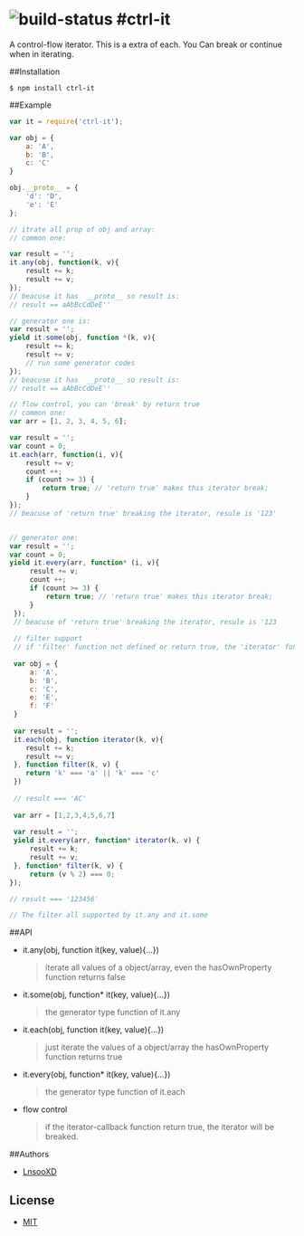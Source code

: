 ![build-status](https://travis-ci.org/LnsooXD/ctrl-it.svg)
#ctrl-it
====
A control-flow iterator. This is a extra of each. You Can break or continue when in iterating.
 
##Installation

```shell
$ npm install ctrl-it
```

##Example

```js
var it = require('ctrl-it');

var obj = {
    a: 'A',
    b: 'B',
    c: 'C'
}

obj.__proto__ = {
    'd': 'D',
    'e': 'E'
};

// itrate all prop of obj and array:
// common one:

var result = '';
it.any(obj, function(k, v){
    result += k;
    result += v;
});
// beacuse it has  __proto__ so result is:
// result == aAbBcCdDeE''

// generator one is: 
var result = '';
yield it.some(obj, function *(k, v){
    result += k;
    result += v;
    // run some generator codes
});
// beacuse it has  __proto__ so result is:
// result == aAbBcCdDeE''

// flow control, you can 'break' by return true
// common one:
var arr = [1, 2, 3, 4, 5, 6];

var result = '';
var count = 0;
it.each(arr, function(i, v){
    result += v;
    count ++;
    if (count >= 3) {
        return true; // 'return true' makes this iterator break;
    }
});
// beacuse of 'return true' breaking the iterator, resule is '123'


// generator one:
var result = '';
var count = 0;
yield it.every(arr, function* (i, v){
     result += v;
     count ++;
     if (count >= 3) {
         return true; // 'return true' makes this iterator break;
     }
 });
 // beacuse of 'return true' breaking the iterator, resule is '123
 
 // filter support
 // if 'filter' function not defined or return true, the 'iterator' function will receiver k, v pair.
 
 var obj = {
     a: 'A',
     b: 'B',
     c: 'C',
     e: 'E',
     f: 'F'
 }
 
 var result = '';
 it.each(obj, function iterator(k, v){
    result += k;
    result += v;
 }, function filter(k, v) {
    return 'k' === 'a' || 'k' === 'c'
 })
 
 // result === 'AC'
 
 var arr = [1,2,3,4,5,6,7]
 
 var result = '';
 yield it.every(arr, function* iterator(k, v) {
     result += k;
     result += v;
 }, function* filter(k, v) {
     return (v % 2) === 0;
});

// result === '123456'

// The filter all supported by it.any and it.some

```

##API

- it.any(obj, function it(key, value){...}) 

    >iterate all values of a object/array, even the hasOwnProperty function returns false
- it.some(obj, function* it(key, value){...})

    >the generator type function of it.any
- it.each(obj, function it(key, value){...})

    >just iterate the values of a object/array the hasOwnProperty function returns true 
- it.every(obj, function* it(key, value){...})

    >the generator type function of it.each
- flow control

    >if the iterator-callback function return true, the iterator will be breaked.

##Authors

- [LnsooXD](https://github.com/LnsooXD)

## License

- [MIT](http://spdx.org/licenses/MIT)
